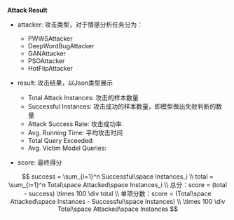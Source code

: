 **Attack Result**

- attacker: 攻击类型，对于情感分析任务分为：
  - PWWSAttacker
  - DeepWordBugAttacker
  - GANAttacker
  - PSOAttacker
  - HotFlipAttacker
  
- result: 攻击结果，以Json类型展示
  - Total Attack Instances: 攻击的样本数量
  - Successful Instances: 攻击成功的样本数量，即模型做出失败判断的数量
  - Attack Success Rate: 攻击成功率
  - Avg. Running Time: 平均攻击时间
  - Total Query Exceeded: 
  - Avg. Victim Model Queries: 
- score: 最终得分

$$
success = \sum_{i=1}^n Successful\space Instances_i
\\
total = \sum_{i=1}^n Total\space Attacked\space Instances_i
\\
总分：score = (total - success) \times 100 \div total
\\
单项分数：score = (Total\space Attacked\space Instances - Successful\space Instances)
\\
\times 100 \div Total\space Attacked\space Instances
$$



